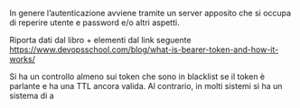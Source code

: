 In genere l’autenticazione avviene tramite un server apposito che si occupa di reperire utente e password e/o altri aspetti. 

Riporta dati dal libro + elementi dal link seguente 
https://www.devopsschool.com/blog/what-is-bearer-token-and-how-it-works/

Si ha un controllo almeno sui token che sono in blacklist se il token è parlante e ha una TTL ancora valida. Al contrario, in molti sistemi si ha un sistema di a